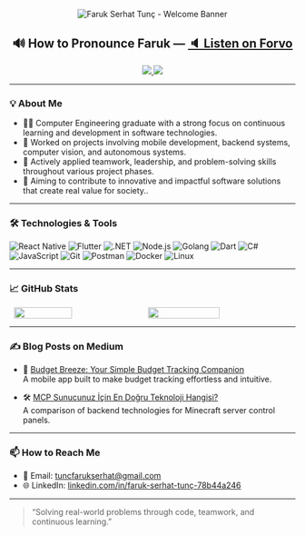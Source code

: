 <p align="center">
  <img src="https://img.freepik.com/premium-photo/professional-software-developer-coding-program-engineering-prompt-aig42_31965-540656.jpg?semt=ais_hybrid&w=740" alt="Faruk Serhat Tunç - Welcome Banner"/>
</p>

<h2 align="center">
  🔊 How to Pronounce <strong>Faruk</strong> —
  <a href="https://forvo.com/word/faruk/#tr" target="_blank">
    🔈 Listen on Forvo
  </a>
</h2>

<p align="center">
  <a href="https://linkedin.com/in/faruk-serhat-tunç-78b44a246" target="_blank">
    <img src="https://img.shields.io/badge/LinkedIn-0077B5?style=flat&logo=linkedin&logoColor=white" />
  </a>
  <a href="mailto:tuncfarukserhat@gmail.com">
    <img src="https://img.shields.io/badge/Email-Contact-informational" />
  </a>
</p>

---

### 💡 About Me

- 👨‍🎓 Computer Engineering graduate with a strong focus on continuous learning and development in software technologies.
- 📱 Worked on projects involving mobile development, backend systems, computer vision, and autonomous systems.
- 🤝 Actively applied teamwork, leadership, and problem-solving skills throughout various project phases.
- 🎯 Aiming to contribute to innovative and impactful software solutions that create real value for society..

---

### 🛠️ Technologies & Tools

![React Native](https://img.shields.io/badge/React_Native-20232A?style=flat-square&logo=react&logoColor=61DAFB)
![Flutter](https://img.shields.io/badge/Flutter-02569B?style=flat-square&logo=flutter&logoColor=white)
![.NET](https://img.shields.io/badge/.NET-512BD4?style=flat-square&logo=dotnet&logoColor=white)
![Node.js](https://img.shields.io/badge/Node.js-339933?style=flat-square&logo=node.js&logoColor=white)
![Golang](https://img.shields.io/badge/Go-00ADD8?style=flat-square&logo=go&logoColor=white)
![Dart](https://img.shields.io/badge/Dart-0175C2?style=flat-square&logo=dart&logoColor=white)
![C#](https://img.shields.io/badge/C%23-239120?style=flat-square&logo=c-sharp&logoColor=white)
![JavaScript](https://img.shields.io/badge/JavaScript-F7DF1E?style=flat-square&logo=javascript&logoColor=black)
![Git](https://img.shields.io/badge/Git-F05032?style=flat-square&logo=git&logoColor=white)
![Postman](https://img.shields.io/badge/Postman-FF6C37?style=flat-square&logo=postman&logoColor=white)
![Docker](https://img.shields.io/badge/Docker-2496ED?style=flat-square&logo=docker&logoColor=white)
![Linux](https://img.shields.io/badge/Linux-FCC624?style=flat-square&logo=linux&logoColor=black)

---

### 📈 GitHub Stats

<div style="display: flex; justify-content: center; gap: 10px;">
  <img src="https://github-readme-stats.vercel.app/api?username=frktunc&show_icons=true&theme=radical" width="45%" />
  <img src="https://github-profile-summary-cards.vercel.app/api/cards/profile-details?username=frktunc&theme=radical" width="50%" />
</div>

---
### ✍️ Blog Posts on Medium

- 🧾 [Budget Breeze: Your Simple Budget Tracking Companion](https://medium.com/@tuncfarukserhat/budget-breeze-c8bf317b0839)  
  A mobile app built to make budget tracking effortless and intuitive.

- 🛠️ [MCP Sunucunuz İçin En Doğru Teknoloji Hangisi?](https://medium.com/@tuncfarukserhat/mcp-sunucunuz-i%CC%87%C3%A7in-en-do%C4%9Fru-teknoloji-hangisi-67cef5d42bc4)  
  A comparison of backend technologies for Minecraft server control panels.

---
### 📫 How to Reach Me

- 💌 Email: tuncfarukserhat@gmail.com  
- 🌐 LinkedIn: [linkedin.com/in/faruk-serhat-tunç-78b44a246](https://www.linkedin.com/in/faruk-serhat-tunç-78b44a246/)

---

> “Solving real-world problems through code, teamwork, and continuous learning.”